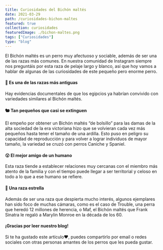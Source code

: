 ```yaml
---
title: Curiosidades del Bichón maltés
date: 2021-03-29
path: /curiosidades-bichon-maltes
featured: true
collection: curiosidades
featuredImage: ./bichon-maltes.png
tags: ["Curiosidades"]
type: "blog"
---
```


 
El Bichón maltés es un perro muy afectuoso y sociable, además de ser una de las razas más comunes. En nuestra comunidad de Instagram siempre nos preguntáis por esta raza de pelaje largo y blanco, así que hoy vamos a hablar de algunas de las curiosidades de este pequeño pero enorme perro. 

#### 🐶 Es una de las razas más antiguas

Hay evidencias documentales de que los egipcios ya habrían convivido con variedades similares al Bichón maltés.
 
#### 🐿 Tan pequeños que casi se extinguen

El empeño por obtener un Bichón maltés “de bolsillo” para las damas de la alta sociedad de la era victoriana hizo que se volvieran cada vez más pequeños hasta tener el tamaño de una ardilla. Esto puso en peligro su capacidad de reproducción y para volver a lograr individuos de mayor tamaño, la variedad se cruzó con perros Caniche y Spaniel.
 
####  😮 El mejor amigo de un humano

Esta raza tiende a establecer relaciones muy cercanas con el miembro más atento de la familia y con el tiempo puede llegar a ser territorial y celoso en todo a lo que a ese humano se refiere.
 
#### 🌟 Una raza estrella

Además de ser una raza que despierta mucho interés, algunos ejemplares han sido foco de muchas cámaras, como es el caso de Trouble, una perra que heredó 12 millones de herencia, o Maf, el Bichón maltés que Frank Sinatra le regaló a Marylin Monroe en la década de los 60.

#### ¡Gracias por leer nuestro blog!

Si te ha gustado este artículo❤, puedes compartirlo por email o redes sociales con otras personas amantes de los perros que les pueda gustar.

